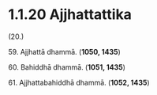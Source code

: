 

# 1.1.20 Ajjhattattika




(20.)

59\. Ajjhattā dhammā. (**1050, 1435**)

60\. Bahiddhā dhammā. (**1051, 1435**)

61\. Ajjhattabahiddhā dhammā. (**1052, 1435**)



